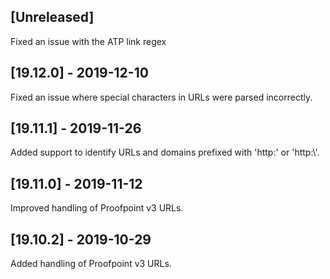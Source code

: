 ## [Unreleased]
Fixed an issue with the ATP link regex


## [19.12.0] - 2019-12-10
Fixed an issue where special characters in URLs were parsed incorrectly.


## [19.11.1] - 2019-11-26
Added support to identify URLs and domains prefixed with 'http:' or 'http:\\'.


## [19.11.0] - 2019-11-12
Improved handling of Proofpoint v3 URLs.


## [19.10.2] - 2019-10-29
Added handling of Proofpoint v3 URLs.
